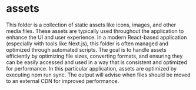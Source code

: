 # assets

This folder is a collection of static assets like icons, images, and other media files. These assets are typically used throughout the application to enhance the UI and user experience. In a modern React-based application (especially with tools like Next.js), this folder is often managed and optimized through automated scripts. The goal is to handle assets efficiently by optimizing file sizes, converting formats, and ensuring they can be easily accessed and used in a way that is consistent and optimized for performance. In this particular application, assets are optimized by executing npm run sync. The output will advise when files should be moved to an external CDN for improved performance.
